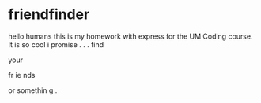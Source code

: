 # friendfinder
hello humans this is my homework with express for the UM Coding course. It is so cool i promise . . .
 find

 your

 fr   ie  nds

 or somethin 
 g
 .